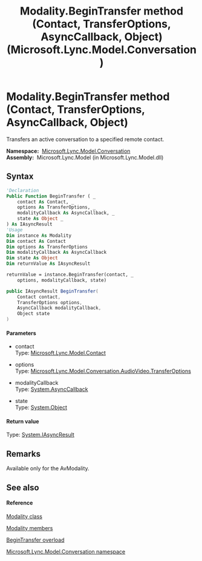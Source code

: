 ﻿---
title: Modality.BeginTransfer method (Contact, TransferOptions, AsyncCallback, Object) (Microsoft.Lync.Model.Conversation)
TOCTitle: BeginTransfer method (Contact, TransferOptions, AsyncCallback, Object)
ms:assetid: M:Microsoft.Lync.Model.Conversation.Modality.BeginTransfer(Microsoft.Lync.Model.Contact,Microsoft.Lync.Model.Conversation.AudioVideo.TransferOptions,System.AsyncCallback,System.Object)_DI_3_UC_OCS14MrefLyncWPF
ms:mtpsurl: https://msdn.microsoft.com/en-us/library/microsoft.lync.model.conversation.modality.begintransfer(v=office.15)
ms:contentKeyID: 48596695
ms.date: 07/28/2014
mtps_version: v=office.15
dev_langs:
- vb
- csharp
---

# Modality.BeginTransfer method (Contact, TransferOptions, AsyncCallback, Object)

Transfers an active conversation to a specified remote contact.

**Namespace:**  [Microsoft.Lync.Model.Conversation](microsoft-lync-model-conversation-namespace_2.md)  
**Assembly:**  Microsoft.Lync.Model (in Microsoft.Lync.Model.dll)

## Syntax

``` vb
'Declaration
Public Function BeginTransfer ( _
    contact As Contact, _
    options As TransferOptions, _
    modalityCallback As AsyncCallback, _
    state As Object _
) As IAsyncResult
'Usage
Dim instance As Modality
Dim contact As Contact
Dim options As TransferOptions
Dim modalityCallback As AsyncCallback
Dim state As Object
Dim returnValue As IAsyncResult

returnValue = instance.BeginTransfer(contact, _
    options, modalityCallback, state)
```

``` csharp
public IAsyncResult BeginTransfer(
    Contact contact,
    TransferOptions options,
    AsyncCallback modalityCallback,
    Object state
)
```

#### Parameters

  - contact  
    Type: [Microsoft.Lync.Model.Contact](contact-class-microsoft-lync-model_2.md)  

<!-- end list -->

  - options  
    Type: [Microsoft.Lync.Model.Conversation.AudioVideo.TransferOptions](transferoptions-enumeration-microsoft-lync-model-conversation-audiovideo_2.md)  

<!-- end list -->

  - modalityCallback  
    Type: [System.AsyncCallback](http://msdn2.microsoft.com/en-us/library/ckbe7yh5)  

<!-- end list -->

  - state  
    Type: [System.Object](http://msdn2.microsoft.com/en-us/library/e5kfa45b)  

#### Return value

Type: [System.IAsyncResult](http://msdn2.microsoft.com/en-us/library/ft8a6455)  

## Remarks

Available only for the AvModality.

## See also

#### Reference

[Modality class](modality-class-microsoft-lync-model-conversation_2.md)

[Modality members](modality-members-microsoft-lync-model-conversation_2.md)

[BeginTransfer overload](modality-begintransfer-method-microsoft-lync-model-conversation_2.md)

[Microsoft.Lync.Model.Conversation namespace](microsoft-lync-model-conversation-namespace_2.md)

